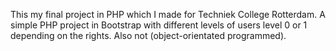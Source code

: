 This my final project in PHP which I made for Techniek College Rotterdam. A simple PHP project in Bootstrap with different levels of users level 0 or 1 depending on the rights. Also not (object-orientated programmed).
